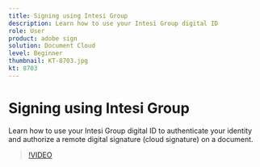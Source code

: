 ```yaml
---
title: Signing using Intesi Group
description: Learn how to use your Intesi Group digital ID
role: User
product: adobe sign
solution: Document Cloud
level: Beginner
thumbnail: KT-8703.jpg
kt: 8703
---
```

# Signing using Intesi Group

Learn how to use your Intesi Group digital ID to authenticate your identity and authorize a remote digital signature (cloud signature) on a document.

>[!VIDEO](https://video.tv.adobe.com/v/336989?hidetitle=true)